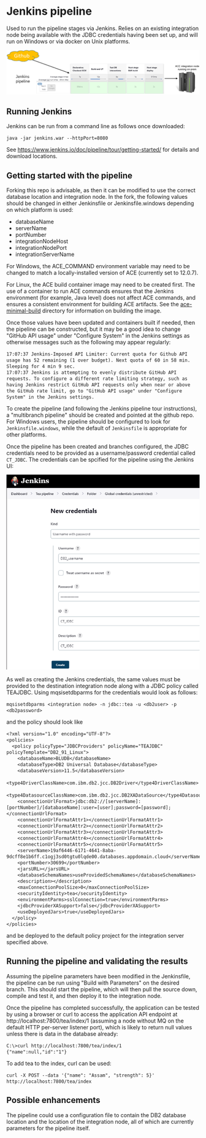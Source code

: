 # Jenkins pipeline

Used to run the pipeline stages via Jenkins. Relies on an existing integration node being available with the JDBC
credentials having been set up, and will run on Windows or via docker on Unix platforms.

![Pipeline overview](ace-nodes-testing-jenkins.png)

## Running Jenkins

Jenkins can be run from a command line as follows once downloaded:
```
java -jar jenkins.war --httpPort=8080
```
See https://www.jenkins.io/doc/pipeline/tour/getting-started/ for details and download locations.

## Getting started with the pipeline

Forking this repo is advisable, as then it can be modified to use the correct database location
and integration node. In the fork, the following values should be changed in either Jenkinsfile
or Jenkinsfile.windows depending on which platform is used:
- databaseName
- serverName
- portNumber
- integrationNodeHost
- integrationNodePort
- integrationServerName

For Windows, the ACE_COMMAND environment variable may need to be changed to match a locally-installed
version of ACE (currently set to 12.0.7).

For Linux, the ACE build container image may need to be created first. The use of a container 
to run ACE commands ensures that the Jenkins environment (for example, Java level) does not
affect ACE commands, and ensures a consistent environment for building ACE artifacts. 
See the [ace-minimal-build](/demo-infrastructure/docker/ace-minimal-build) directory for 
information on building the image.

Once those values have been updated and containers built if needed, then the pipeline can be 
constructed, but it may be a good idea to change "GitHub API usage" under "Configure System" 
in the Jenkins settings as otherwise messages such as the following may appear regularly:
```
17:07:37 Jenkins-Imposed API Limiter: Current quota for Github API usage has 52 remaining (1 over budget). Next quota of 60 in 58 min. Sleeping for 4 min 9 sec.
17:07:37 Jenkins is attempting to evenly distribute GitHub API requests. To configure a different rate limiting strategy, such as having Jenkins restrict GitHub API requests only when near or above the GitHub rate limit, go to "GitHub API usage" under "Configure System" in the Jenkins settings.
```

To create the pipeline (and following the Jenkins pipeline tour instructions), a "multibranch 
pipeline" should be created and pointed at the github repo. For Windows users, the pipeline 
should be configured to look for `Jenkinsfile.windows`, while the default of `Jenkinsfile` is
appropriate for other platforms.

Once the pipeline has been created and branches configured, the JDBC credentials need to be provided
as a username/password credential called `CT_JDBC`. The credentials can be spcified for the pipeline
using the Jenkins UI:

![jenkins-credential-create](jenkins-credential-create.png)

As well as creating the Jenkins credentials, the same values must be provided to the destination
integration node along with a JDBC policy called TEAJDBC. Using mqsisetdbparms for the 
credentials would look as follows:
```
mqsisetdbparms <integration node> -n jdbc::tea -u <db2user> -p <db2password>
```
and the policy should look like
```
<?xml version="1.0" encoding="UTF-8"?>
<policies>
  <policy policyType="JDBCProviders" policyName="TEAJDBC" policyTemplate="DB2_91_Linux">
    <databaseName>BLUDB</databaseName>
    <databaseType>DB2 Universal Database</databaseType>
    <databaseVersion>11.5</databaseVersion>
    <type4DriverClassName>com.ibm.db2.jcc.DB2Driver</type4DriverClassName>
    <type4DatasourceClassName>com.ibm.db2.jcc.DB2XADataSource</type4DatasourceClassName>
    <connectionUrlFormat>jdbc:db2://[serverName]:[portNumber]/[databaseName]:user=[user];password=[password];</connectionUrlFormat>
    <connectionUrlFormatAttr1></connectionUrlFormatAttr1>
    <connectionUrlFormatAttr2></connectionUrlFormatAttr2>
    <connectionUrlFormatAttr3></connectionUrlFormatAttr3>
    <connectionUrlFormatAttr4></connectionUrlFormatAttr4>
    <connectionUrlFormatAttr5></connectionUrlFormatAttr5>
    <serverName>19af6446-6171-4641-8aba-9dcff8e1b6ff.c1ogj3sd0tgtu0lqde00.databases.appdomain.cloud</serverName>
    <portNumber>30699</portNumber>
    <jarsURL></jarsURL>
    <databaseSchemaNames>useProvidedSchemaNames</databaseSchemaNames>
    <description></description>
    <maxConnectionPoolSize>0</maxConnectionPoolSize>
    <securityIdentity>tea</securityIdentity>
    <environmentParms>sslConnection=true</environmentParms>
    <jdbcProviderXASupport>false</jdbcProviderXASupport>
    <useDeployedJars>true</useDeployedJars>
  </policy>
</policies>
```
and be deployed to the default policy project for the integration server specified above.

## Running the pipeline and validating the results

Assuming the pipeline parameters have been modified in the Jenkinsfile, the pipeline can be run
using "Build with Parameters" on the desired branch. This should start the pipeline, which will
then pull the source down, compile and test it, and then deploy it to the integration node.

Once the pipeline has completed successfully, the application can be tested by using a browser
or curl to access the application API endpoint at http://localhost:7800/tea/index/1 (assuming a
node without MQ on the default HTTP per-server listener port), which is likely to return null
values unless there is data in the database already:
```
C:\>curl http://localhost:7800/tea/index/1
{"name":null,"id":"1"}
```

To add tea to the index, curl can be used:
```
curl -X POST --data '{"name": "Assam", "strength": 5}' http://localhost:7800/tea/index
```

## Possible enhancements

The pipeline could use a configuration file to contain the DB2 database location and the location of the 
integration node, all of which are currently parameters for the pipeline itself.
